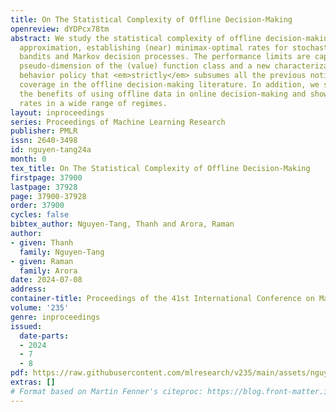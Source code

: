 ```yaml
---
title: On The Statistical Complexity of Offline Decision-Making
openreview: dYDPcx78tm
abstract: We study the statistical complexity of offline decision-making with function
  approximation, establishing (near) minimax-optimal rates for stochastic contextual
  bandits and Markov decision processes. The performance limits are captured by the
  pseudo-dimension of the (value) function class and a new characterization of the
  behavior policy that <em>strictly</em> subsumes all the previous notions of data
  coverage in the offline decision-making literature. In addition, we seek to understand
  the benefits of using offline data in online decision-making and show nearly minimax-optimal
  rates in a wide range of regimes.
layout: inproceedings
series: Proceedings of Machine Learning Research
publisher: PMLR
issn: 2640-3498
id: nguyen-tang24a
month: 0
tex_title: On The Statistical Complexity of Offline Decision-Making
firstpage: 37900
lastpage: 37928
page: 37900-37928
order: 37900
cycles: false
bibtex_author: Nguyen-Tang, Thanh and Arora, Raman
author:
- given: Thanh
  family: Nguyen-Tang
- given: Raman
  family: Arora
date: 2024-07-08
address:
container-title: Proceedings of the 41st International Conference on Machine Learning
volume: '235'
genre: inproceedings
issued:
  date-parts:
  - 2024
  - 7
  - 8
pdf: https://raw.githubusercontent.com/mlresearch/v235/main/assets/nguyen-tang24a/nguyen-tang24a.pdf
extras: []
# Format based on Martin Fenner's citeproc: https://blog.front-matter.io/posts/citeproc-yaml-for-bibliographies/
---
```

